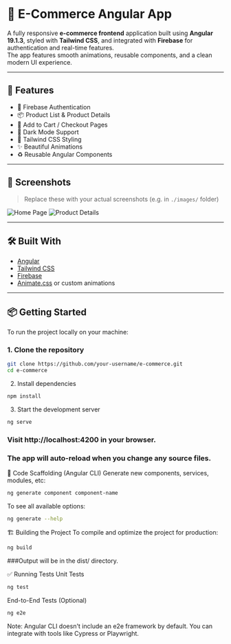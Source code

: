 # 🛒 E-Commerce Angular App

A fully responsive **e-commerce frontend** application built using **Angular 19.1.3**, styled with **Tailwind CSS**, and integrated with **Firebase** for authentication and real-time features.  
The app features smooth animations, reusable components, and a clean modern UI experience.

---

## 🚀 Features

- 🔐 Firebase Authentication
- 📦 Product List & Product Details
- 🛒 Add to Cart / Checkout Pages
- 🌙 Dark Mode Support
- 🎨 Tailwind CSS Styling
- ✨ Beautiful Animations
- ♻️ Reusable Angular Components

---

## 📸 Screenshots

> Replace these with your actual screenshots (e.g. in `./images/` folder)

![Home Page](./images/screenshot-home.png)
![Product Details](./images/screenshot-product.png)

---

## 🛠️ Built With

- [Angular](https://angular.io/)
- [Tailwind CSS](https://tailwindcss.com/)
- [Firebase](https://firebase.google.com/)
- [Animate.css](https://animate.style/) or custom animations

---

## 📦 Getting Started

To run the project locally on your machine:

### 1. Clone the repository

```bash
git clone https://github.com/your-username/e-commerce.git
cd e-commerce
```

2. Install dependencies
```bash
npm install
```

3. Start the development server
```bash
ng serve
```
### Visit http://localhost:4200 in your browser.
### The app will auto-reload when you change any source files.

🧱 Code Scaffolding (Angular CLI)
Generate new components, services, modules, etc:
```bash
ng generate component component-name
```

To see all available options:
```bash
ng generate --help
```

🏗️ Building the Project
To compile and optimize the project for production:
```bash
ng build
```
###Output will be in the dist/ directory.


✅ Running Tests
Unit Tests
```bash
ng test
```


End-to-End Tests (Optional)
```bash
ng e2e
```
Note: Angular CLI doesn't include an e2e framework by default. You can integrate with tools like Cypress or Playwright.







